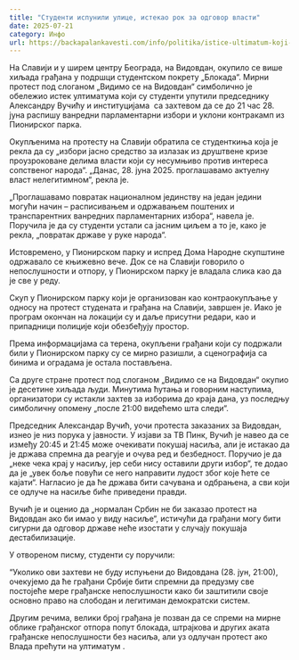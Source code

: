 ```yaml
---
title: "Студенти испунили улице, истекао рок за одговор власти"
date: 2025-07-21
category: Инфо
url: https://backapalankavesti.com/info/politika/istice-ultimatum-koji-su-studenti-u-blokadi/
---
```


На Славији и у ширем центру Београда, на Видовдан, окупило се више хиљада грађана у подршци студентском покрету „Блокада“. Мирни протест под слоганом „Видимо се на Видовдан“ симболично је обележио истек ултиматума који су студенти упутили председнику Александру Вучићу и институцијама  са захтевом да се до 21 час 28. јуна распишу ванредни парламентарни избори и уклони контракамп из Пионирског парка.

Окупљенима на протесту на Славији обратила се студенткиња која је рекла да су „избори јасно средство за излазак из друштвене кризе проузроковане делима власти који су несумњиво против интереса сопственог народа“. „Данас, 28. јуна 2025. проглашавамо актуелну власт нелегитимном“, рекла је.

„Проглашавамо повратак националном јединству на један једини могући начин – расписивањем и одржавањем поштених и транспарентних ванредних парламентарних избора“, навела је. Поручила је да су студенти устали са јасним циљем а то је, како је рекла, „повратак државе у руке народа“.

Истовремено, у Пионирском парку и испред Дома Народне скупштине одржавало се књижевно вече. Док се на Славији говорило о непослушности и отпору, у Пионирском парку је владала слика као да је све у реду.

Скуп у Пионирском парку који је организован као контраокупљање у односу на протест студената и грађана на Славији, завршен је. Иако је програм окончан на локацији су и даље присутни редари, као и припадници полиције који обезбеђују простор.

Према информацијама са терена, окупљени грађани који су подржали били у Пионирском парку су се мирно разишли, а сценографија са бинима и оградама је остала постављена.

Са друге стране протест под слоганом „Видимо се на Видовдан“ окупио је десетине хиљада људи. Минутима ћутања и говорним наступима, организатори су истакли захтев за изборима до краја дана, уз последњу симболичну опомену „после 21:00 видећемо шта следи“.

Председник Александар Вучић, уочи протеста заказаних за Видовдан, изнео је низ порука у јавности. У изјави за ТВ Пинк, Вучић је навео да се између 20:45 и 21:45 може очекивати покушај насиља, али је истакао да је држава спремна да реагује и очува ред и безбедност. Поручио је да „неке чека крај у насиљу, јер себи нису оставили други избор“, те додао да је „увек боље повући се него направити лудост због које ћете се кајати“. Нагласио је да ће држава бити сачувана и одбрањена, а сви који се одлуче на насиље биће приведени правди.

Вучић је и оценио да „нормалан Србин не би заказао протест на Видовдан ако би имао у виду насиље“, истичући да грађани могу бити сигурни да одговор државе неће изостати у случају покушаја дестабилизације.

У отвореном писму, студенти су поручили:

“Уколико ови захтеви не буду испуњени до Видовдана (28. јун, 21:00), очекујемо да ће грађани Србије бити спремни да предузму све постојеће мере грађанске непослушности како би заштитили своје основно право на слободан и легитиман демократски систем.

Другим речима, велики број грађана је позван да се спреми на мирне облике грађанског отпора попут блокада, штрајкова и других аката грађанске непослушности без насиља, али уз одлучан протест ако Влада прећути на ултиматум .
